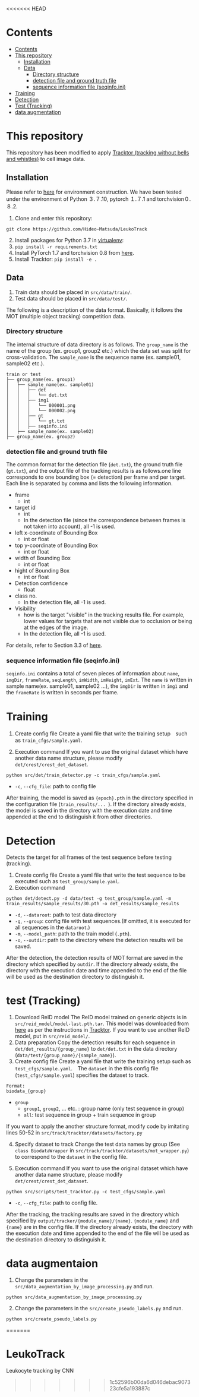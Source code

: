 <<<<<<< HEAD
# Contents
- [Contents](#Contents)
- [This repository](#This-repository)
  - [Installation](##Installation)
  - [Data](##Data)
    - [Directory structure](###Directory-structure)
    - [detection file and ground truth file](###detection-file-and-ground-truth-file)
    - [sequence information file (seqinfo.ini)](###sequence-information-file-(seqinfo.ini))
- [Training](#Training)
- [Detection](#Detection)
- [Test (Tracking)](#test-(Tracking))
- [data augmentation](#data-augmentaion)

# This repository
This repository has been modified to apply [Tracktor (tracking without bells and whistles)](https://github.com/phil-bergmann/tracking_wo_bnw) to cell image data.

## Installation
Please refer to [here](https://github.com/phil-bergmann/tracking_wo_bnw) for environment construction. We have been tested under the environment of Python ３.７.10, pytorch １.７.1 and torchvision０.８.2.
1. Clone and enter this repository:
  ```
  git clone https://github.com/Hideo-Matsuda/LeukoTrack
  ```
2. Install packages for Python 3.7 in [virtualenv](https://uoa-eresearch.github.io/eresearch-cookbook/recipe/2014/11/26/python-virtual-env/):
  1. `pip install -r requirements.txt`
  2. Install PyTorch 1.7 and torchvision 0.8 from [here](https://pytorch.org/get-started/previous-versions/#v160).
  3. Install Tracktor: `pip install -e .`

## Data
1. Train data should be placed in `src/data/train/`.
2. Test data should be placed in `src/data/test/`.

The following is a description of the data format. Basically, it follows the MOT (multiple object tracking) competition data.

### Directory structure
The internal structure of data directory is as follows. The `group_name` is the name of the group (ex. group1, group2 etc.) which the data set was split for cross-validation. The `sample_name` is the sequence name (ex. sample01, sample02 etc.).
```
train or test
├── group_name(ex. group1)
│   ├── sample_name(ex. sample01)
│   │   ├── det
│   │   │   └── det.txt
│   │   ├── img1
│   │   │   └── 000001.png
│   │   │   └── 000002.png
│   │   ├── gt
│   │   │   └── gt.txt
│   │   ├── seqinfo.ini
│   ├── sample_name(ex. sample02)
├── group_name(ex. group2)
```

### detection file and ground truth file
The common format for the detection file (`det.txt`), the ground truth file (`gt.txt`), and the output file of the tracking results is as follows.one line corresponds to one bounding box (= detection) per frame and per target. Each line is separated by comma and lists the following information.

- frame 
  * int
- target id
  * int
  * In the detection file (since the correspondence between frames is not taken into account), all -1 is used.
- left x-coordinate of Bounding Box
  * int or float
- top y-coordinate of Bounding Box
  * int or float
- width of Bounding Box
  * int or float
- hight of Bounding Box
  * int or float
- Detection confidence
  * float
- class no.
  * In the detection file, all -1 is used.
- Visibility 
  * how is the target "visible" in the tracking results file. For example, lower values for targets that are not visible due to occlusion or being at the edges of the image.
  * In the detection file, all -1 is used.

For details, refer to Section 3.3 of [here](https://arxiv.org/abs/1603.00831).

### sequence information file (seqinfo.ini)
`seqinfo.ini` contains a total of seven pieces of information about `name`, `imgDir`, `frameRate`, `seqLength`, `imWidth`, `imHeight`, `imExt`.
The `name` is written in sample name(ex. sample01, sample02 ...), the `imgDir` is written in `img1` and the `frameRate` is written in seconds per frame.

# Training
1. Create config file
Create a yaml file that write the training setup　such as `train_cfgs/sample.yaml`.

2. Execution command
If you want to use the original dataset which have another data name structure, please modify `det/crest/crest_det_dataset`.
```
python src/det/train_detector.py -c train_cfgs/sample.yaml

```
- `-c`, `--cfg_file`: path to config file

After training, the model is saved as `{epoch}.pth` in the directory specified in the configuration file (`train_results/... `). If the directory already exists, the model is saved in the directory with the execution date and time appended at the end to distinguish it from other directories.

# Detection
Detects the target for all frames of the test sequence before testing (tracking).
1. Create config file
Create a yaml file that write the test sequence to be executed such as `test_group/sample.yaml`.
2. Execution command
```
python det/detect.py -d data/test -g test_group/sample.yaml -m train_results/sample_results/30.pth -o det_results/sample_results
```
- `-d`, `--dataroot`: path to test data directory
- `-g`, `--group`: config file with test sequences.(If omitted, it is executed for all sequences in the `dataroot`.)
- `-m`, `--model_path`: path to the train model (`.pth`).
- `-o`, `--outdir`: path to the directory where the detection results will be saved.

After the detection, the detection results of MOT format are saved in the directory which specified by `outdir`. If the directory already exists, the directory with the execution date and time appended to the end of the file will be used as the destination directory to distinguish it.

# test (Tracking)
1. Download ReID model
The ReID model trained on generic objects is in `src/reid_model/model-last.pth.tar`. This model was downloaded from [here](https://vision.in.tum.de/webshare/u/meinhard/tracking_wo_bnw-output_v5.zip) as per the instructions in [Tracktor](https://github.com/phil-bergmann/tracking_wo_bnw). If you want to use another ReID model, put in `src/reid_model/`.
2. Data preparation
Copy the detection results for each sequence in `det/det_results/{group_name}` to `det/det.txt` in the data directory (`data/test/{group_name}/{sample_name}`). 
3. Create config file
Create a yaml file that write the training setup such as `test_cfgs/sample.yaml`.　The `dataset` in the this config file (`test_cfgs/sample.yaml`) specifies the dataset to track.
```
Format: 
biodata_{group}
```
- `group`
  - `group1`, `group2`, ... etc. : group name (only test sequence in group)
  - `all`: test sequence in group + train sequence in group

If you want to apply the another structure format, modify code by imitating lines 50-52 in `src/track/tracktor/datasets/factory.py`

4. Specify dataset to track
Change the test data names by group (See `class BiodataWrapper` in `src/track/tracktor/datasets/mot_wrapper.py`) to correspond to the `dataset` in the config file.

5. Execution command
If you want to use the original dataset which have another data name structure, please modify `det/crest/crest_det_dataset`.
```
python src/scripts/test_tracktor.py -c test_cfgs/sample.yaml
```
- `-c`, `--cfg_file`: path to config file.

After the tracking, the tracking results are saved in the directory which specified by `output/tracker/{module_name}/{name}`. `{module_name}` and `{name}` are in the config file.
If the directory already exists, the directory with the execution date and time appended to the end of the file will be used as the destination directory to distinguish it.

# data augmentaion
1. Change the parameters in the `src/data_augmentation_by_image_processing.py` and run.
```
python src/data_augmentation_by_image_processing.py
```
2. Change the parameters in the `src/create_pseudo_labels.py` and run.
```
python src/create_pseudo_labels.py
```
=======
# LeukoTrack
Leukocyte tracking by CNN
>>>>>>> 1c52596b00da6d046debac907323cfe5a193887c
